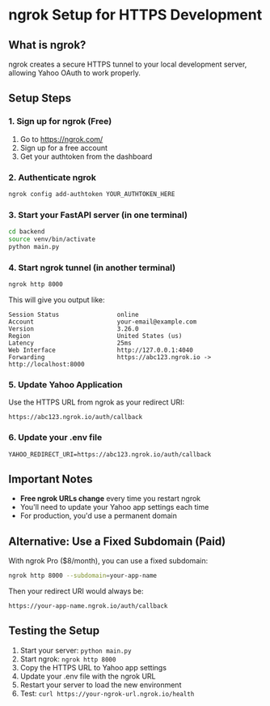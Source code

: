 # ngrok Setup for HTTPS Development

## What is ngrok?
ngrok creates a secure HTTPS tunnel to your local development server, allowing Yahoo OAuth to work properly.

## Setup Steps

### 1. Sign up for ngrok (Free)
1. Go to https://ngrok.com/
2. Sign up for a free account
3. Get your authtoken from the dashboard

### 2. Authenticate ngrok
```bash
ngrok config add-authtoken YOUR_AUTHTOKEN_HERE
```

### 3. Start your FastAPI server (in one terminal)
```bash
cd backend
source venv/bin/activate
python main.py
```

### 4. Start ngrok tunnel (in another terminal)
```bash
ngrok http 8000
```

This will give you output like:
```
Session Status                online
Account                       your-email@example.com
Version                       3.26.0
Region                        United States (us)
Latency                       25ms
Web Interface                 http://127.0.0.1:4040
Forwarding                    https://abc123.ngrok.io -> http://localhost:8000
```

### 5. Update Yahoo Application
Use the HTTPS URL from ngrok as your redirect URI:
```
https://abc123.ngrok.io/auth/callback
```

### 6. Update your .env file
```env
YAHOO_REDIRECT_URI=https://abc123.ngrok.io/auth/callback
```

## Important Notes

- **Free ngrok URLs change** every time you restart ngrok
- You'll need to update your Yahoo app settings each time
- For production, you'd use a permanent domain

## Alternative: Use a Fixed Subdomain (Paid)
With ngrok Pro ($8/month), you can use a fixed subdomain:
```bash
ngrok http 8000 --subdomain=your-app-name
```

Then your redirect URI would always be:
```
https://your-app-name.ngrok.io/auth/callback
```

## Testing the Setup

1. Start your server: `python main.py`
2. Start ngrok: `ngrok http 8000`
3. Copy the HTTPS URL to Yahoo app settings
4. Update your .env file with the ngrok URL
5. Restart your server to load the new environment
6. Test: `curl https://your-ngrok-url.ngrok.io/health`
